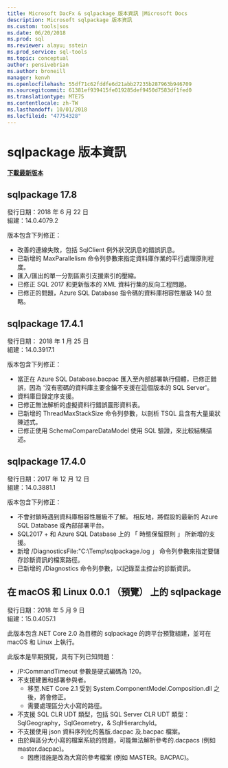```yaml
---
title: Microsoft DacFx & sqlpackage 版本資訊 |Microsoft Docs
description: Microsoft sqlpackage 版本資訊
ms.custom: tools|sos
ms.date: 06/20/2018
ms.prod: sql
ms.reviewer: alayu; sstein
ms.prod_service: sql-tools
ms.topic: conceptual
author: pensivebrian
ms.author: broneill
manager: kenvh
ms.openlocfilehash: 55df71c62fddfe6d21abb27235b287963b946709
ms.sourcegitcommit: 61381ef939415fe019285def9450d7583df1fed0
ms.translationtype: MTE75
ms.contentlocale: zh-TW
ms.lasthandoff: 10/01/2018
ms.locfileid: "47754328"
---
```

# <a name="sqlpackage-release-notes"></a>sqlpackage 版本資訊

**[下載最新版本](sqlpackage-download.md)**

## <a name="sqlpackage-178"></a>sqlpackage 17.8

發行日期：2018 年 6 月 22 日  
組建：14.0.4079.2  

版本包含下列修正：

- 改善的連線失敗，包括 SqlClient 例外狀況訊息的錯誤訊息。
- 已新增的 MaxParallelism 命令列參數來指定資料庫作業的平行處理原則程度。
- 匯入/匯出的單一分割區索引支援索引的壓縮。
- 已修正 SQL 2017 和更新版本的 XML 資料行集的反向工程問題。
- 已修正的問題，Azure SQL Database 指令碼的資料庫相容性層級 140 忽略。

## <a name="sqlpackage-1741"></a>sqlpackage 17.4.1

發行日期： 2018 年 1 月 25 日  
組建：14.0.3917.1

版本包含下列修正：

- 當正在 Azure SQL Database.bacpac 匯入至內部部署執行個體，已修正錯誤，因為 '沒有密碼的資料庫主要金鑰不支援在這個版本的 SQL Server'。
- 資料庫目錄定序支援。
- 已修正無法解析的虛擬資料行錯誤圖形資料表。
- 已新增的 ThreadMaxStackSize 命令列參數，以剖析 TSQL 且含有大量巢狀陳述式。
- 已修正使用 SchemaCompareDataModel 使用 SQL 驗證，來比較結構描述。

## <a name="sqlpackage-1740"></a>sqlpackage 17.4.0

發行日期：2017 年 12 月 12 日  
組建：14.0.3881.1

版本包含下列修正：

- 不會封鎖時遇到資料庫相容性層級不了解。 相反地，將假設的最新的 Azure SQL Database 或內部部署平台。
- SQL2017 + 和 Azure SQL Database 上的 「 時態保留原則 」 所新增的支援。
- 新增 /DiagnosticsFile:"C:\Temp\sqlpackage.log 」 命令列參數來指定要儲存診斷資訊的檔案路徑。
- 已新增的 /Diagnostics 命令列參數，以記錄至主控台的診斷資訊。

## <a name="sqlpackage-on-macos-and-linux-001-preview"></a>在 macOS 和 Linux 0.0.1 （預覽） 上的 sqlpackage

發行日期：2018 年 5 月 9 日  
組建：15.0.4057.1

此版本包含.NET Core 2.0 為目標的 sqlpackage 的跨平台預覽組建，並可在 macOS 和 Linux 上執行。 

此版本是早期預覽，具有下列已知問題：

- /P:CommandTimeout 參數是硬式編碼為 120。
- 不支援建置和部署參與者。
  - 移至.NET Core 2.1 受到 System.ComponentModel.Composition.dll 之後，將會修正。
  - 需要處理區分大小寫的路徑。
- 不支援 SQL CLR UDT 類型，包括 SQL Server CLR UDT 類型： SqlGeography，SqlGeometry，& SqlHierarchyId。
- 不支援使用 json 資料序列化的舊版.dacpac 及.bacpac 檔案。
- 由於與區分大小寫的檔案系統的問題，可能無法解析參考的.dacpacs (例如 master.dacpac)。
  - 因應措施是改為大寫的參考檔案 (例如 MASTER。BACPAC)。
